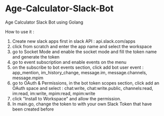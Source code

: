 # Age-Calculator-Slack-Bot
Age Calculator Slack Bot using Golang

How to use it :
1. Create new slack apps first in slack API : api.slack.com/apps
2. click from scratch and enter the app name and select the workspace
3. go to Socket Mode and enable the socket mode and fill the token name and generate the token
4. go to event subscription and enable events on the menu
5. on the subscribe to bot events section, click add bot user event : app_mention, im_history_change, message.im, message.channels, message.mpim
6. go to OAuth & Permissions, in the bot token scopes section, click add an OAuth space and select : chat:write, chat:write.public, channels:read, im:read, im:write, mpim:read, mpim:write
7. click "Install to Workspace" and allow the permission.
8. In main.go, change the token to with your own Slack Token that have been created before
